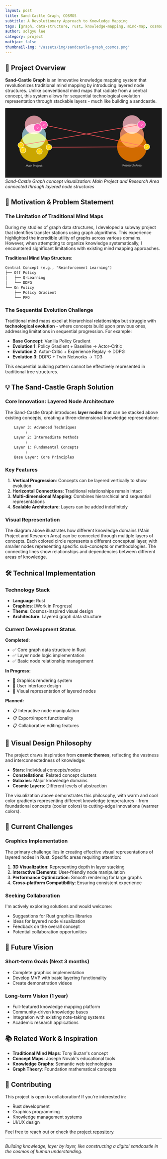 ```yaml
---
layout: post
title: Sand-Castle Graph, COSMOS 
subtitle: A Revolutionary Approach to Knowledge Mapping
tags: [graph, data-structure, rust, knowledge-mapping, mind-map, cosmos]
author: solgyu lee
category: project
mathjax: false
thumbnail-img: "/assets/img/sandcastle-graph_cosmos.png"
---
```


## 🏰 Project Overview

**Sand-Castle Graph** is an innovative knowledge mapping system that revolutionizes traditional mind mapping by introducing layered node structures. Unlike conventional mind maps that radiate from a central concept, this system allows for sequential technological evolution representation through stackable layers - much like building a sandcastle.

![Sand-Castle Graph Visualization](/assets/img/sandcastle-graph_visualization.png)
*Sand-Castle Graph concept visualization: Main Project and Research Area connected through layered node structures*

## 🎯 Motivation & Problem Statement

### The Limitation of Traditional Mind Maps

During my studies of graph data structures, I developed a subway project that identifies transfer stations using graph algorithms. This experience highlighted the incredible utility of graphs across various domains. However, when attempting to organize knowledge systematically, I encountered significant limitations with existing mind mapping approaches.

**Traditional Mind Map Structure:**
```
Central Concept (e.g., "Reinforcement Learning")
├── Off Policy
│   ├── Q-Learning
│   └── DDPG
└── On Policy
    ├── Policy Gradient
    └── PPO
```

### The Sequential Evolution Challenge

Traditional mind maps excel at hierarchical relationships but struggle with **technological evolution** - where concepts build upon previous ones, addressing limitations in sequential progression. For example:

- **Base Concept**: Vanilla Policy Gradient
- **Evolution 1**: Policy Gradient + Baseline → Actor-Critic
- **Evolution 2**: Actor-Critic + Experience Replay → DDPG
- **Evolution 3**: DDPG + Twin Networks → TD3

This sequential building pattern cannot be effectively represented in traditional tree structures.

## 💡 The Sand-Castle Graph Solution

### Core Innovation: Layered Node Architecture

The Sand-Castle Graph introduces **layer nodes** that can be stacked above existing concepts, creating a three-dimensional knowledge representation:

```
    Layer 3: Advanced Techniques
         ↑
    Layer 2: Intermediate Methods
         ↑
    Layer 1: Fundamental Concepts
         ↑
    Base Layer: Core Principles
```

### Key Features

1. **Vertical Progression**: Concepts can be layered vertically to show evolution
2. **Horizontal Connections**: Traditional relationships remain intact
3. **Multi-dimensional Mapping**: Combines hierarchical and sequential representations
4. **Scalable Architecture**: Layers can be added indefinitely

### Visual Representation

The diagram above illustrates how different knowledge domains (Main Project and Research Area) can be connected through multiple layers of concepts. Each colored circle represents a different conceptual layer, with smaller nodes representing specific sub-concepts or methodologies. The connecting lines show relationships and dependencies between different areas of knowledge.

## 🛠️ Technical Implementation

### Technology Stack

- **Language**: Rust
- **Graphics**: [Work in Progress]
- **Theme**: Cosmos-inspired visual design
- **Architecture**: Layered graph data structure

### Current Development Status

**Completed:**
- ✅ Core graph data structure in Rust
- ✅ Layer node logic implementation
- ✅ Basic node relationship management

**In Progress:**
- 🔄 Graphics rendering system
- 🔄 User interface design
- 🔄 Visual representation of layered nodes

**Planned:**
- 📋 Interactive node manipulation
- 📋 Export/import functionality
- 📋 Collaborative editing features

## 🎨 Visual Design Philosophy

The project draws inspiration from **cosmic themes**, reflecting the vastness and interconnectedness of knowledge:

- **Stars**: Individual concepts/nodes
- **Constellations**: Related concept clusters
- **Galaxies**: Major knowledge domains
- **Cosmic Layers**: Different levels of abstraction

The visualization above demonstrates this philosophy, with warm and cool color gradients representing different knowledge temperatures - from foundational concepts (cooler colors) to cutting-edge innovations (warmer colors).

## 🚧 Current Challenges

### Graphics Implementation

The primary challenge lies in creating effective visual representations of layered nodes in Rust. Specific areas requiring attention:

1. **3D Visualization**: Representing depth in layer stacking
2. **Interactive Elements**: User-friendly node manipulation
3. **Performance Optimization**: Smooth rendering for large graphs
4. **Cross-platform Compatibility**: Ensuring consistent experience

### Seeking Collaboration

I'm actively exploring solutions and would welcome:
- Suggestions for Rust graphics libraries
- Ideas for layered node visualization
- Feedback on the overall concept
- Potential collaboration opportunities

## 🔮 Future Vision

### Short-term Goals (Next 3 months)
- Complete graphics implementation
- Develop MVP with basic layering functionality
- Create demonstration videos

### Long-term Vision (1 year)
- Full-featured knowledge mapping platform
- Community-driven knowledge bases
- Integration with existing note-taking systems
- Academic research applications

## 📚 Related Work & Inspiration

- **Traditional Mind Maps**: Tony Buzan's concept
- **Concept Maps**: Joseph Novak's educational tools
- **Knowledge Graphs**: Semantic web technologies
- **Graph Theory**: Foundation mathematical concepts

## 🤝 Contributing

This project is open to collaboration! If you're interested in:
- Rust development
- Graphics programming
- Knowledge management systems
- UI/UX design

Feel free to reach out or check the [project repository](https://github.com/leesg0107/cosmos) 

---

*Building knowledge, layer by layer, like constructing a digital sandcastle in the cosmos of human understanding.*
     